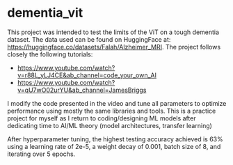 # dementia_vit

This project was intended to test the limits of the ViT on a tough dementia dataset. The data used can be found on HuggingFace at: https://huggingface.co/datasets/Falah/Alzheimer_MRI. The project follows closely the following tutorials: 


*   https://www.youtube.com/watch?v=r88L_yLJ4CE&ab_channel=code_your_own_AI
*   https://www.youtube.com/watch?v=qU7wO02urYU&ab_channel=JamesBriggs  


I modify the code presented in the video and tune all parameters to optimize performance using mostly the same libraries and tools. This is a practice project for myself as I return to coding/designing ML models after dedicating time to AI/ML theory (model architectures, transfer learning)

After hyperparameter tuning, the highest testing accuracy achieved is 63% using a learning rate of 2e-5, a weight decay of 0.001, batch size of 8, and iterating over 5 epochs.
